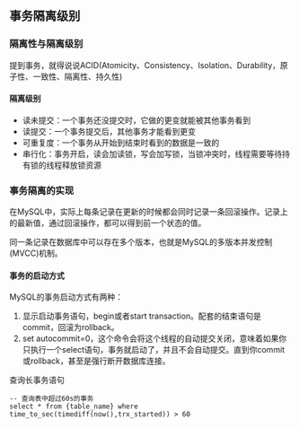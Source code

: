 ## 事务隔离级别

### 隔离性与隔离级别

提到事务，就得说说ACID(Atomicity、Consistency、Isolation、Durability，原子性、一致性、隔离性、持久性)

#### 隔离级别

- 读未提交：一个事务还没提交时，它做的更变就能被其他事务看到
- 读提交：一个事务提交后，其他事务才能看到更变
- 可重复度：一个事务从开始到结束时看到的数据是一致的
- 串行化：事务开启，读会加读锁，写会加写锁，当锁冲突时，线程需要等待持有锁的线程释放锁资源

### 事务隔离的实现

在MySQL中，实际上每条记录在更新的时候都会同时记录一条回滚操作。记录上的最新值，通过回滚操作，都可以得到前一个状态的值。

同一条记录在数据库中可以存在多个版本，也就是MySQL的多版本并发控制(MVCC)机制。

#### 事务的启动方式

MySQL的事务启动方式有两种：

1. 显示启动事务语句，begin或者start transaction。配套的结束语句是commit，回滚为rollback。
2. set autocommit=0，这个命令会将这个线程的自动提交关闭，意味着如果你只执行一个select语句，事务就启动了，并且不会自动提交。直到你commit或rollback，甚至是强行断开数据库连接。

查询长事务语句

```mysql
-- 查询表中超过60s的事务
select * from {table_name} where time_to_sec(timediff(now(),trx_started)) > 60
```

